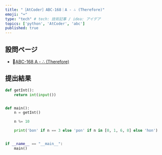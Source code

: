 ```yaml
---
title: "［AtCoder］ABC-168｜A - ∴ (Therefore)"
emoji: "⌨️"
type: "tech" # tech: 技術記事 / idea: アイデア
topics: ['python', 'AtCoder', 'abc']
published: true
---
```


## 設問ページ

- 🔗[ABC-168 A - ∴ (Therefore)](https://atcoder.jp/contests/abc168/tasks/abc168_a)

## 提出結果

```python
def getInt():
    return int(input())


def main():
    n = getInt()

    n %= 10

    print('bon' if n == 3 else 'pon' if n in [0, 1, 6, 8] else 'hon')


if __name__ == "__main__":
    main()
```

